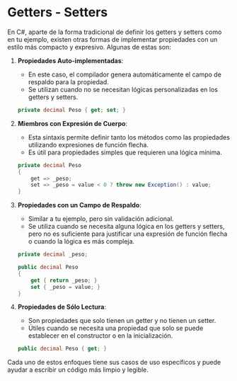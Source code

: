 # Getters - Setters

En C#, aparte de la forma tradicional de definir los getters y setters como en tu ejemplo, existen otras formas de implementar propiedades con un estilo más compacto y expresivo. Algunas de estas son:

1. **Propiedades Auto-implementadas**:
   - En este caso, el compilador genera automáticamente el campo de respaldo para la propiedad.
   - Se utilizan cuando no se necesitan lógicas personalizadas en los getters y setters.
   
   ```csharp
   private decimal Peso { get; set; }
   ```

2. **Miembros con Expresión de Cuerpo**:
   - Esta sintaxis permite definir tanto los métodos como las propiedades utilizando expresiones de función flecha.
   - Es útil para propiedades simples que requieren una lógica mínima.
   
   ```csharp
   private decimal Peso
   {
       get => _peso;
       set => _peso = value < 0 ? throw new Exception() : value;
   }
   ```

3. **Propiedades con un Campo de Respaldo**:
   - Similar a tu ejemplo, pero sin validación adicional.
   - Se utiliza cuando se necesita alguna lógica en los getters y setters, pero no es suficiente para justificar una expresión de función flecha o cuando la lógica es más compleja.

   ```csharp
   private decimal _peso;

   public decimal Peso
   {
       get { return _peso; }
       set { _peso = value; }
   }
   ```

4. **Propiedades de Sólo Lectura**:
   - Son propiedades que solo tienen un getter y no tienen un setter.
   - Útiles cuando se necesita una propiedad que solo se puede establecer en el constructor o en la inicialización.
   
   ```csharp
   public decimal Peso { get; }
   ```

Cada uno de estos enfoques tiene sus casos de uso específicos y puede ayudar a escribir un código más limpio y legible.